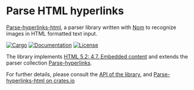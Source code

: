 # Parse HTML hyperlinks

[Parse-hyperlinks-html](https://crates.io/crates/parse-hyperlinks-html),
a parser library written with [Nom](https://crates.io/crates/nom) to
recognize images in HTML formatted text input.

[![Cargo](https://img.shields.io/crates/v/parse-hyperlinks-html.svg)](
https://crates.io/crates/parse-hyperlinks-html)
[![Documentation](https://docs.rs/parse-hyperlinks-html/badge.svg)](
https://docs.rs/parse-hyperlinks)
[![License](https://img.shields.io/badge/license-MIT%2FApache--2.0-blue.svg)](
https://gitlab.com/getreu/parse-hyperlinks)

The library implements 
[HTML 5.2: 4.7. Embedded content](https://www.w3.org/TR/html52/semantics-embedded-content.html#the-img-element) and
extends the parser collection
[Parse-hyperlinks](https://crates.io/crates/parse-hyperlinks).

For further details, please consult the
[API of the library](https://docs.rs/parse-hyperlinks/0.19.6/parse_hyperlinks-html/index.html),
and
[Parse-hyperlinks-html on crates.io](https://crates.io/crates/parse-hyperlinks-html)
